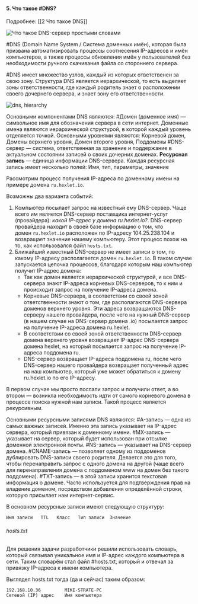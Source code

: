 #### 5. Что такое #DNS?  
Подробнее: [[2 Что такое DNS]]

![Что такое DNS-сервер простыми словами](https://guides.hexlet.io/assets/images/dns/structure.jpg)

#DNS (Domain Name System / Система доменных имён), которая была призвана автоматизировать процессы соотнесения IP-адресов и имён компьютеров, а также процессы обновления имён у пользователей без необходимости ручного скачивания файла со стороннего сервера.
 
#DNS имеет множество узлов, каждый из которых ответственен за свою зону. Структура DNS является иерархической, то есть выделяет зоны ответственности, где каждый родитель знает о расположении своего дочернего сервера, и знает зону его ответственности.

![dns, hierarchy](https://guides.hexlet.io/assets/images/dns/hierarchy.jpg)

Основными компонентами DNS являются:
	#Домен (доменное имя) — символьное имя для обозначения сервера в сети интернет. Доменные имена являются иерархической структурой, в которой каждый уровень отделяется точкой. Основными уровнями являются:
		Корневой домен, Домены верхнего уровня, Домен второго уровня, Поддомены
	#DNS-сервер — система, ответственная за хранение и поддержание в актуальном состоянии записей о своих дочерних доменах.
	**Ресурсная запись** — единица информации DNS-сервера. Каждая ресурсная запись имеет несколько полей:
		Имя, тип, параметры, значение

Рассмотрим процесс получения IP-адреса по доменному имени на примере домена `ru.hexlet.io`.

Возможны два варианта событий:

1.  Компьютер посылает запрос на известный ему DNS-сервер. Чаще всего им является DNS-сервер поставщика интернет-услуг (провайдера): _какой IP-адрес у домена ru.hexlet.io?_. DNS-сервер провайдера находит в своей базе информацию о том, что домен `ru.hexlet.io` расположен по IP-адресу 104.25.238.104 и возвращает значение нашему компьютеру. Этот процесс похож на то, как использовался файл `hosts.txt`.
2.  Ближайший известный DNS-сервер не имеет записи о том, по какому IP-адресу располагается домен `ru.hexlet.io`. В таком случае запускается цепочка процессов, благодаря которым наш компьютер получит IP-адрес домена:
    -   Так как домен является иерархической структурой, и все DNS-сервера знают IP-адреса корневых DNS-серверов, то к ним и происходит запрос на получение IP-адреса домена.
    -   Корневые DNS-сервера, в соответствии со своей зоной ответственности знают о том, где располагаются DNS-сервера доменов верхнего уровня. Эти адреса возвращаются DNS-серверу нашего провайдера, после чего на нужный DNS-сервер (в нашем случае на DNS-сервер домена .io) посылается запрос на получение IP-адреса домена ru.hexlet.
    -   В соответствии со своей зоной ответственности DNS-сервер домена верхнего уровня возвращает IP-адрес DNS-сервера домена hexlet, на который посылается запрос на получение IP-адреса поддомена ru.
    -   DNS-сервер возвращает IP-адреса поддомена ru, после чего DNS-сервер нашего провайдера возвращает полученный адрес на наш компьютер, который уже может обратиться к домену ru.hexlet.io по его IP-адресу.

В первом случае мы просто послали запрос и получили ответ, а во втором — возникла необходимость идти от самого корневого домена в процессе поиска нужной нам записи. Такой процесс является рекурсивным.

Основными ресурсными записями DNS являются:
	#A-запись — одна из самых важных записей. Именно эта запись указывает на IP-адрес сервера, который привязан к доменному имени.
	#MX-запись — указывает на сервер, который будет использован при отсылке доменной электронной почты.
	#NS-запись — указывает на DNS-сервер домена.
	#CNAME-запись — позволяет одному из поддоменов дублировать DNS-записи своего родителя. Делается это для того, чтобы перенаправить запрос с одного домена на другой (чаще всего для перенаправления домена с поддоменом www на домен без такого поддомена).
	#TXT-запись — в этой записи хранится текстовая информация о домене. Часто используется для подтверждения прав на владение доменом, посредством добавления определённой строки, которую присылает нам интернет-сервис.

В основном ресурсные записи имеют следующую структуру:

```
Имя записи   TTL   Класс   Тип записи  Значение
```

###### hosts.txt

Для решения задачи разработчики решили использовать словарь, который связывал уникальное имя и IP-адрес каждого компьютера в сети. Таким словарём стал файл #hosts.txt, который и отвечал за привязку IP-адреса к имени компьютера.

Выглядел hosts.txt тогда (да и сейчас) таким образом:

```
192.168.10.36         MIKE-STRATE-PC
Сетевой (IP) адрес    Имя компьютера
```

